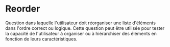 # Reorder

Question dans laquelle l'utilisateur doit réorganiser une liste d'éléments dans l'ordre correct ou logique. Cette question peut être utilisée pour tester la capacité de l'utilisateur à organiser ou à hiérarchiser des éléments en fonction de leurs caractéristiques.
